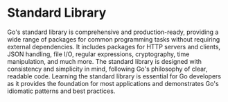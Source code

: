 # Standard Library

Go's standard library is comprehensive and production-ready, providing a wide range of packages for common programming tasks without requiring external dependencies. It includes packages for HTTP servers and clients, JSON handling, file I/O, regular expressions, cryptography, time manipulation, and much more. The standard library is designed with consistency and simplicity in mind, following Go's philosophy of clear, readable code. Learning the standard library is essential for Go developers as it provides the foundation for most applications and demonstrates Go's idiomatic patterns and best practices.